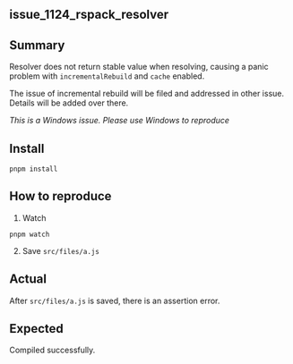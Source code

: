 ## issue_1124_rspack_resolver

## Summary

Resolver does not return stable value when resolving, causing a panic problem with `incrementalRebuild` and `cache` enabled.

The issue of incremental rebuild will be filed and addressed in other issue. Details will be added over there.

_This is a Windows issue. Please use Windows to reproduce_

## Install

```
pnpm install
```

## How to reproduce

1. Watch

```
pnpm watch
```

2. Save `src/files/a.js`

## Actual

After `src/files/a.js` is saved, there is an assertion error.

## Expected

Compiled successfully.
